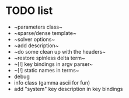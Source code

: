 # TODO list

* ~parameters class~
* ~sparse/dense template~
* ~solver options~
* ~add description~
* ~do some clean up with the headers~
* ~restore spinless delta term~
* ~[!] key bindings in argv parser~
* ~[!] static names in terms~
* debug
* info class (gamma ascii for fun)
* add "system" key description in key bindings
